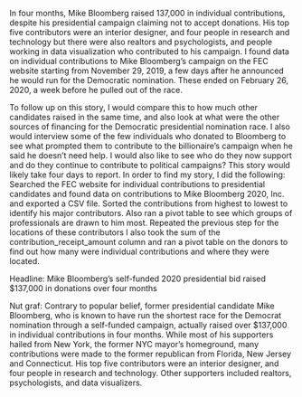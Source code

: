 In four months, Mike Bloomberg raised 137,000 in individual contributions, despite his presidential campaign claiming not to accept donations. His top five contributors were an interior designer, and four people in research and technology but there were also realtors and psychologists, and people working in data visualization who contributed to his campaign. 
I found data on individual contributions to Mike Bloomberg’s campaign on the FEC website starting from November 29, 2019, a few days after he announced he would run for the Democratic nomination. These ended on February 26, 2020, a week before he pulled out of the race. 

To follow up on this story, I would compare this to how much other candidates raised in the same time, and also look at what were the other sources of financing for the Democratic presidential nomination race. I also would interview some of the few individuals who donated to Bloomberg to see what prompted them to contribute to the billionaire’s campaign when he said he doesn’t need help. I would also like to see who do they now support and do they continue to contribute to political campaigns?  This story would likely take four days to report.
In order to find my story, I did the following:
Searched the FEC website for individual contributions to presidential candidates and found data on contributions to Mike Bloomberg 2020, Inc. and exported a CSV file. 
Sorted the contributions from highest to lowest to identify his major contributors. Also ran a pivot table to see which groups of professionals are drawn to him most. 
Repeated the previous step for the locations of these contributors
I also took the sum of the contribution_receipt_amount column and ran a pivot table on the donors to find out how many were individual contributions and where they were located. 

Headline: Mike Bloomberg’s self-funded 2020 presidential bid raised $137,000 in donations over four months

Nut graf: Contrary to popular belief, former presidential candidate Mike Bloomberg, who is known to have run the shortest race for the Democrat nomination through a self-funded campaign, actually raised over  $137,000 in individual contributions in four months. While most of his supporters hailed from New York, the former NYC mayor’s homeground, many contributions were made to the former republican from Florida, New Jersey and Connecticut. 
His top five contributors were an interior designer, and four people in research and technology. Other supporters included realtors, psychologists, and data visualizers. 
 
 
